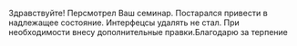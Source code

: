 Здравствуйте! Персмотрел Ваш семинар. Постарался привести в надлежащее состояние. Интерфецсы удалять не стал. При необходимости внесу дополнительные правки.Благодарю за терпение
